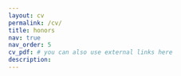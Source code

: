 ```yaml
---
layout: cv
permalink: /cv/
title: honors
nav: true
nav_order: 5
cv_pdf: # you can also use external links here
description:
---
```

